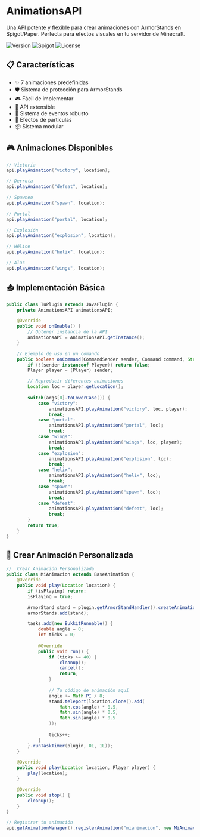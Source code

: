 # AnimationsAPI
Una API potente y flexible para crear animaciones con ArmorStands en Spigot/Paper. Perfecta para efectos visuales en tu servidor de Minecraft.

![Version](https://img.shields.io/badge/version-1.0.0-blue.svg)
![Spigot](https://img.shields.io/badge/Spigot-1.19+-green.svg)
![License](https://img.shields.io/badge/license-MIT-red.svg)

## 📋 Características

- ✨ 7 animaciones predefinidas
- 🛡️ Sistema de protección para ArmorStands
- 🎮 Fácil de implementar
- 🔧 API extensible
- 🎯 Sistema de eventos robusto
- 🌈 Efectos de partículas
- 📦 Sistema modular

## 🎮 Animaciones Disponibles

```java
// Victoria
api.playAnimation("victory", location);

// Derrota
api.playAnimation("defeat", location);

// Spawneo
api.playAnimation("spawn", location);

// Portal
api.playAnimation("portal", location);

// Explosión
api.playAnimation("explosion", location);

// Hélice
api.playAnimation("helix", location);

// Alas
api.playAnimation("wings", location);
```

## 📥 Implementación Básica

```java
public class TuPlugin extends JavaPlugin {
    private AnimationsAPI animationsAPI;

    @Override
    public void onEnable() {
        // Obtener instancia de la API
        animationsAPI = AnimationsAPI.getInstance();
    }

    // Ejemplo de uso en un comando
    public boolean onCommand(CommandSender sender, Command command, String label, String[] args) {
        if (!(sender instanceof Player)) return false;
        Player player = (Player) sender;

        // Reproducir diferentes animaciones
        Location loc = player.getLocation();
        
        switch(args[0].toLowerCase()) {
            case "victory":
                animationsAPI.playAnimation("victory", loc, player);
                break;
            case "portal":
                animationsAPI.playAnimation("portal", loc);
                break;
            case "wings":
                animationsAPI.playAnimation("wings", loc, player);
                break;
            case "explosion":
                animationsAPI.playAnimation("explosion", loc);
                break;
            case "helix":
                animationsAPI.playAnimation("helix", loc);
                break;
            case "spawn":
                animationsAPI.playAnimation("spawn", loc);
                break;
            case "defeat":
                animationsAPI.playAnimation("defeat", loc);
                break;
        }
        return true;
    }
}
```

## 🔧 Crear Animación Personalizada

```java
//  Crear Animación Personalizada
public class MiAnimacion extends BaseAnimation {
    @Override
    public void play(Location location) {
        if (isPlaying) return;
        isPlaying = true;

        ArmorStand stand = plugin.getArmorStandHandler().createAnimationArmorStand(location);
        armorStands.add(stand);

        tasks.add(new BukkitRunnable() {
            double angle = 0;
            int ticks = 0;
            
            @Override
            public void run() {
                if (ticks >= 40) {
                    cleanup();
                    cancel();
                    return;
                }
                
                // Tu código de animación aquí
                angle += Math.PI / 8;
                stand.teleport(location.clone().add(
                    Math.cos(angle) * 0.5,
                    Math.sin(angle) * 0.5,
                    Math.sin(angle) * 0.5
                ));
                
                ticks++;
            }
        }.runTaskTimer(plugin, 0L, 1L));
    }

    @Override
    public void play(Location location, Player player) {
        play(location);
    }

    @Override
    public void stop() {
        cleanup();
    }
}

// Registrar tu animación
api.getAnimationManager().registerAnimation("mianimacion", new MiAnimacion());
```
